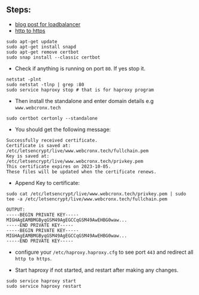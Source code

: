 ## Steps:
- [blog post for loadbalancer](https://medium.com/swlh/tutorial-to-configure-ssl-in-a-haproxy-load-balancer-b452d1be100f)
- [http to https](https://www.haproxy.com/blog/redirect-http-to-https-with-haproxy)

```
sudo apt-get update
sudo apt-get install snapd
sudo apt-get remove certbot
sudo snap install --classic certbot
```

- Check if anything is running on port `80`. If yes stop it.

```
netstat -plnt
sudo netstat -tlnp | grep :80
sudo service haproxy stop # that is for haproxy program
```

- Then install the standalone and enter domain details e.g `www.webcronx.tech`

```
sudo certbot certonly --standalone
```

- You should get the following message:

```
Successfully received certificate.
Certificate is saved at: /etc/letsencrypt/live/www.webcronx.tech/fullchain.pem
Key is saved at:         /etc/letsencrypt/live/www.webcronx.tech/privkey.pem
This certificate expires on 2023-10-05.
These files will be updated when the certificate renews.
```

- Append Key to certificate:

`sudo cat /etc/letsencrypt/live/www.webcronx.tech/privkey.pem | sudo tee -a /etc/letsencrypt/live/www.webcronx.tech/fullchain.pem`

```
OUTPUT:
-----BEGIN PRIVATE KEY-----
MIGHAgEAMBMGByqGSM49AgEGCCqGSM49AwEHBG0waw...
-----END PRIVATE KEY-----
-----BEGIN PRIVATE KEY-----
MIGHAgEAMBMGByqGSM49AgEGCCqGSM49AwEHBG0waw...
-----END PRIVATE KEY-----
```

- configure your `/etc/haproxy.haproxy.cfg` to see port `443` and redirect all `http to https`.

- Start haproxy if not started, and restart after making any changes.

```
sudo service haproxy start
sudo service haproxy restart
```
